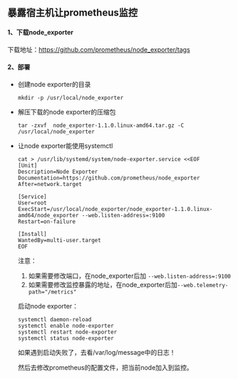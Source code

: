 ## 暴露宿主机让prometheus监控



#### 1、下载node_exporter

下载地址：https://github.com/prometheus/node_exporter/tags



#### 2、部署

- 创建node exporter的目录

  ```shell
  mkdir -p /usr/local/node_exporter
  ```

- 解压下载的node exporter的压缩包

  ```shell
  tar -zxvf  node_exporter-1.1.0.linux-amd64.tar.gz -C /usr/local/node_exporter
  ```

- 让node exporter能使用systemctl

  ```shell
  cat > /usr/lib/systemd/system/node-exporter.service <<EOF
  [Unit]
  Description=Node Exporter
  Documentation=https://github.com/prometheus/node_exporter
  After=network.target
  
  [Service]
  User=root
  ExecStart=/usr/local/node_exporter/node_exporter-1.1.0.linux-amd64/node_exporter --web.listen-address=:9100
  Restart=on-failure
  
  [Install]
  WantedBy=multi-user.target
  EOF
  
  ```

  注意：

  1. 如果需要修改端口，在node_exporter后加 `--web.listen-address=:9100`
  2. 如果需要修改监控暴露的地址，在node_exporter后加`--web.telemetry-path="/metrics" `

  

  启动node exporter：

  ```shell
  systemctl daemon-reload 
  systemctl enable node-exporter
  systemctl restart node-exporter
  systemctl status node-exporter
  ```

  如果遇到启动失败了，去看/var/log/message中的日志！

  

  
  
  然后去修改prometheus的配置文件，把当前node加入到监控。
  
  
